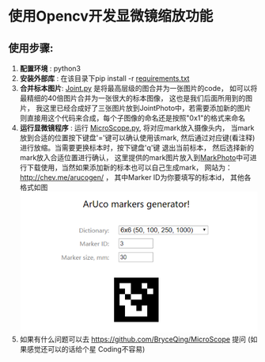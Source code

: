 # 使用Opencv开发显微镜缩放功能
## 使用步骤:
1. **配置环境** : python3
2. **安装外部库** :  在该目录下pip install -r [requirements.txt](requirements.txt)
3. **合并标本图片**: [Joint.py](Joint.py) 是将最高层级的图合并为一张图片的code， 如可以将最精细的40倍图片合并为一张很大的标本图像， 这也是我们后面所用到的图片， 我这里已经合成好了三张图片放到JointPhoto中，若需要添加新的图片则直接用这个代码来合成，每个子图像的命名还是按照"0x1"的格式来命名
4. **运行显微镜程序** : 运行 [MicroScope.py](MicroScope.py), 将对应mark放入摄像头内， 当mark放到合适的位置按下键盘'='键可以确认使用该mark, 然后通过对应键(看注释)进行放缩。当需要更换标本时，按下键盘'q'键 退出当前标本， 然后选择新的mark放入合适位置进行确认， 这里提供的mark图片放入到[MarkPhoto](MarkPhoto)中可进行下载使用，当然如果添加新的标本也可以自己生成mark， 网站为： http://chev.me/arucogen/ ， 其中Marker ID为你要填写的标本id， 其他各格式如图
![ScreenShot](ScreenShot/ScreenShot.png)
5. 如果有什么问题可以去 https://github.com/BryceQing/MicroScope 提问 (如果感觉还可以的话给个星 Coding不容易)